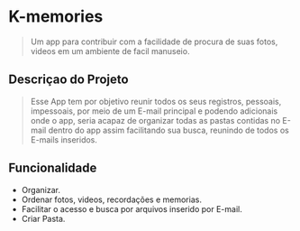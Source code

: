 # K-memories
> Um app para contribuir com a facilidade de procura de suas fotos, videos em um ambiente de facil manuseio. 
## Descriçao do Projeto
>  Esse App tem por objetivo reunir todos os seus registros, pessoais, impessoais, por meio de um E-mail principal e podendo adicionais onde o app, seria acapaz de organizar todas as pastas contidas no E-mail dentro do app assim facilitando sua busca, reunindo de todos os E-mails inseridos.
## Funcionalidade
* Organizar.
* Ordenar fotos, videos, recordações e memorias.
* Facilitar o acesso e busca por arquivos inserido por E-mail.
* Criar Pasta.
